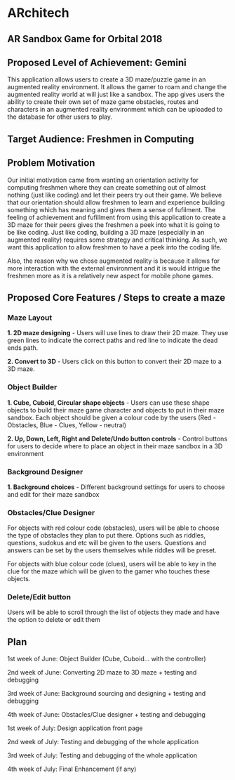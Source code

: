 # ARchitech
## AR Sandbox Game for Orbital 2018 
## Proposed Level of Achievement: Gemini

This application allows users to create a 3D maze/puzzle game in an augmented reality environment. It allows the gamer to roam and change the augmented reality world at will just like a sandbox. The app gives users the ability to create their own set of maze game obstacles, routes and characters in an augmented reality environment which can be uploaded to the database for other users to play.

## Target Audience: Freshmen in Computing

## Problem Motivation

Our initial motivation came from wanting an orientation activity for computing freshmen where they can create something out of almost nothing (just like coding) and let their peers try out their game. We believe that our orientation should allow freshmen to learn and experience building something which has meaning and gives them a sense of fufilment. The feeling of achievement and fufillment from using this application to create a 3D maze for their peers gives the freshmen a peek into what it is going to be like coding. Just like coding, building a 3D maze (especially in an augmented reality) requires some strategy and critical thinking. As such, we want this application to allow freshmen to have a peek into the coding life.

Also, the reason why we chose augmented reality is because it allows for more interaction with the external environment and it is would intrigue the freshmen more as it is a relatively new aspect for mobile phone games.


## Proposed Core Features / Steps to create a maze

### Maze Layout
**1. 2D maze designing** - Users will use lines to draw their 2D maze. They use green lines to indicate the correct paths and red line to indicate the dead ends path.

**2. Convert to 3D** - Users click on this button to convert their 2D maze to a 3D maze.

### Object Builder
**1. Cube, Cuboid, Circular shape objects** - Users can use these shape objects to build their maze game character and objects to put in their maze sandbox. Each object should be given a colour code by the users (Red - Obstacles, Blue - Clues, Yellow - neutral)

**2. Up, Down, Left, Right and Delete/Undo button controls** - Control buttons for users to decide where to place an object in their maze sandbox in a 3D environment 

### Background Designer
**1. Background choices** - Different background settings for users to choose and edit for their maze sandbox

### Obstacles/Clue Designer
For objects with red colour code (obstacles), users will be able to choose the type of obstacles they plan to put there. Options such as riddles, questions, sudokus and etc will be given to the users. Questions and answers can be set by the users themselves while riddles will be preset.

For objects with blue colour code (clues), users will be able to key in the clue for the maze which will be given to the gamer who touches these objects.

### Delete/Edit button
Users will be able to scroll through the list of objects they made and have the option to delete or edit them

## Plan
1st week of June: Object Builder (Cube, Cuboid... with the controller)

2nd week of June: Converting 2D maze to 3D maze + testing and debugging

3rd week of June: Background sourcing and designing + testing and debugging

4th week of June: Obstacles/Clue designer + testing and debugging

1st week of July: Design application front page

2nd week of July: Testing and debugging of the whole application

3rd week of July: Testing and debugging of the whole application

4th week of July: Final Enhancement (if any)







